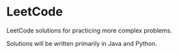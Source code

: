 # LeetCode
LeetCode solutions for practicing more complex problems.

Solutions will be written primarily in Java and Python. 
